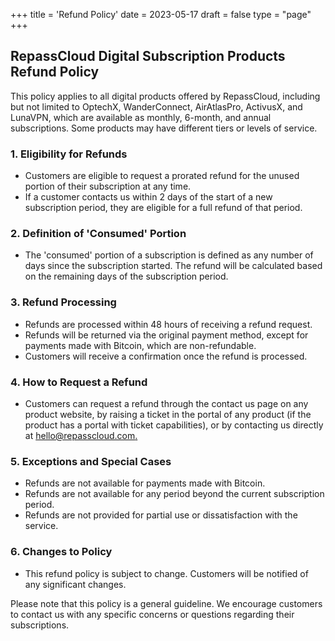 +++
title = 'Refund Policy'
date = 2023-05-17
draft = false
type = "page"
+++

## RepassCloud Digital Subscription Products Refund Policy

This policy applies to all digital products offered by RepassCloud, including but not limited to OptechX, WanderConnect, AirAtlasPro, ActivusX, and LunaVPN, which are available as monthly, 6-month, and annual subscriptions. Some products may have different tiers or levels of service.

### 1. Eligibility for Refunds

- Customers are eligible to request a prorated refund for the unused portion of their subscription at any time.
- If a customer contacts us within 2 days of the start of a new subscription period, they are eligible for a full refund of that period.

### 2. Definition of 'Consumed' Portion

- The 'consumed' portion of a subscription is defined as any number of days since the subscription started. The refund will be calculated based on the remaining days of the subscription period.

### 3. Refund Processing

- Refunds are processed within 48 hours of receiving a refund request.
- Refunds will be returned via the original payment method, except for payments made with Bitcoin, which are non-refundable.
- Customers will receive a confirmation once the refund is processed.

### 4. How to Request a Refund

- Customers can request a refund through the contact us page on any product website, by raising a ticket in the portal of any product (if the product has a portal with ticket capabilities), or by contacting us directly at [hello@repasscloud.com.](mailto:hello@repasscloud.com)

### 5. Exceptions and Special Cases

- Refunds are not available for payments made with Bitcoin.
- Refunds are not available for any period beyond the current subscription period.
- Refunds are not provided for partial use or dissatisfaction with the service.

### 6. Changes to Policy

- This refund policy is subject to change. Customers will be notified of any significant changes.

Please note that this policy is a general guideline. We encourage customers to contact us with any specific concerns or questions regarding their subscriptions.
